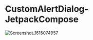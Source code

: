 # CustomAlertDialog-JetpackCompose

![Screenshot_1615074957](https://user-images.githubusercontent.com/29502126/110224864-94b3c100-7e94-11eb-946e-98cc6eaaa49a.png)
